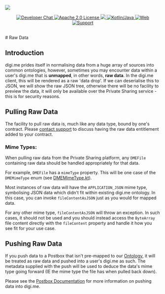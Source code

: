 ![](https://securedownloads.digi.me/partners/digime/SDKReadmeBanner.png)

<p align="center">
    <a href="https://bit.ly/2LM4GFS">
        <img src="https://img.shields.io/badge/chat-slack-blueviolet.svg" alt="Developer Chat">
    </a>
    <a href="../../LICENSE">
        <img src="https://img.shields.io/badge/license-apache 2.0-blue.svg" alt="Apache 2.0 License">
    </a>
    <a href="#">
    	<img src="https://img.shields.io/badge/build-passing-brightgreen.svg" 
    </a>
    <a href="https://kotlinlang.org">
        <img src="https://img.shields.io/badge/language-kotlin/java-ff69b4.svg" alt="Kotlin/Java">
    </a>
    <a href="https://developers.digi.me">
        <img src="https://img.shields.io/badge/web-digi.me-red.svg" alt="Web">
    </a>
    <a href="https://digime.freshdesk.com/support/home">
        <img src="https://img.shields.io/badge/support-freshdesk-721744.svg" alt="Support">
    </a>
</p>

<br>
# Raw Data

## Introduction

digi.me prides itself in normalising data from a huge array of sources into common ontologies, however, sometimes you may encounter data within a user's digi.me that is **unmapped**, in other words, **raw data**. In the digi.me client, this will be rendered as a raw 'data drop'. If we can deserialise this to JSON, we will show the raw JSON tree, otherwise there will be no facility to preview the data, it will only be available over the Private Sharing service - this is for security reasons.

## Pulling Raw Data

The facility to pull raw data is, much like any data type, bound by one's contract. Please [contact support](https://developers.digi.me/contact-us) to discuss having the raw data entitlement added to your contract.

### Mime Types:

When pulling raw data from the Private Sharing platform, any `DMEFile` containing raw data should be handled appropriately for that data.

For example, `DMEFile` has a `mimeType` property. This will be one case of the `DMEMimeType` enum (see [DMEMimeType.kt](https://github.com/digime/digime-sdk-android/blob/master/sdk/src/main/java/me/digi/sdk/entities/DMEMimeType.kt)).

Most instances of raw data will have the `APPLICATION_JSON` mime type, symbolising JSON data which didn't fit within existing digi.me ontology. In this case, you can invoke `fileContentAsJSON` just as you would for mapped data.

For any other mime type, `fileContentAsJSON` will throw an exception. In such cases, it should not be used and you should instead access the `ByteArray` file content directly with the `fileContent` property and handle it how you see fit for your use case.

## Pushing Raw Data

If you push data to a Postbox that isn't pre-mapped to our [Ontology](https://developers.digi.me/reference-api), it will be treated as raw data and pushed into a user's digi.me as such. The metadata supplied with the push will be used to deduce the data's mime type going forward (IE the mime type the file has when pulled back down).

Please see the [Postbox Documentation](./postbox.html) for more information on pushing data into digi.me.